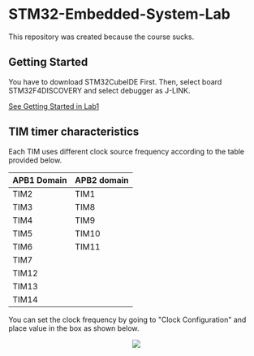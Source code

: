# STM32-Embedded-System-Lab
This repository was created because the course sucks.

## Getting Started

You have to download STM32CubeIDE First. Then, select board STM32F4DISCOVERY and select debugger as J-LINK.

[See Getting Started in Lab1](https://github.com/tongplw/STM32-Embedded-System-Lab/blob/master/Lab1%20Basic%20MCU%20development%20on%20STM32/Lab1-Main.pdf)

## TIM timer characteristics

Each TIM uses different clock source frequency according to the table provided below.

| APB1 Domain | APB2 domain |
| ------------- | ------------- |
| TIM2  | TIM1 	|
| TIM3  | TIM8 	|
| TIM4  | TIM9 	|
| TIM5  | TIM10 |
| TIM6  | TIM11 |
| TIM7  | 		|
| TIM12 | 		|
| TIM13 | 		|
| TIM14 | 		|

You can set the clock frequency by going to "Clock Configuration" and place value in the box as shown below.

<p align="center">
  <img src="https://github.com/tongplw/STM32-Embedded-System-Lab/blob/master/resource/APB1%20APB2.jpg">
</p>
